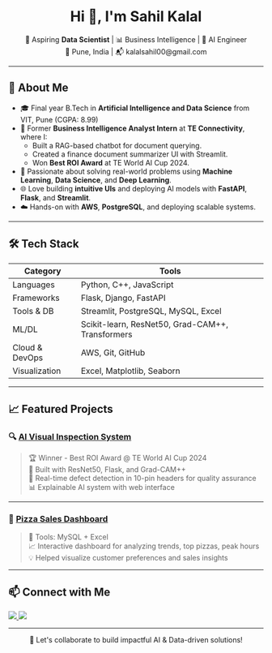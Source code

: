 <h1 align="center">Hi 👋, I'm Sahil Kalal</h1>

<p align="center">
  🚀 Aspiring <strong>Data Scientist</strong> | 📊 Business Intelligence | 🤖 AI Engineer <br/>
  📍 Pune, India | 📬 kalalsahil00@gmail.com
</p>

---

## 🧠 About Me

- 🎓 Final year B.Tech in **Artificial Intelligence and Data Science** from VIT, Pune (CGPA: 8.99)
- 💼 Former **Business Intelligence Analyst Intern** at **TE Connectivity**, where I:
  - Built a RAG-based chatbot for document querying.
  - Created a finance document summarizer UI with Streamlit.
  - Won **Best ROI Award** at TE World AI Cup 2024.
- 🧠 Passionate about solving real-world problems using **Machine Learning**, **Data Science**, and **Deep Learning**.
- 🌐 Love building **intuitive UIs** and deploying AI models with **FastAPI**, **Flask**, and **Streamlit**.
- ☁️ Hands-on with **AWS**, **PostgreSQL**, and deploying scalable systems.

---

## 🛠️ Tech Stack

| Category | Tools |
| ------- | ----- |
| Languages | Python, C++, JavaScript |
| Frameworks | Flask, Django, FastAPI |
| Tools & DB | Streamlit, PostgreSQL, MySQL, Excel |
| ML/DL | Scikit-learn, ResNet50, Grad-CAM++, Transformers |
| Cloud & DevOps | AWS, Git, GitHub |
| Visualization | Excel, Matplotlib, Seaborn |

---

## 📈 Featured Projects

### 🔍 [AI Visual Inspection System](https://github.com/kalalsahil/TE-Connect)
> 🏆 Winner - Best ROI Award @ TE World AI Cup 2024  
> 🎯 Built with ResNet50, Flask, and Grad-CAM++  
> 📌 Real-time defect detection in 10-pin headers for quality assurance  
> 📊 Explainable AI system with web interface

---

### 🍕 [Pizza Sales Dashboard](https://github.com/kalalsahil/Pizza-Sales-Dashbord)
> 📌 Tools: MySQL + Excel  
> 📈 Interactive dashboard for analyzing trends, top pizzas, peak hours  
> 💡 Helped visualize customer preferences and sales insights

---

## 📫 Connect with Me

<p align="left">
  <a href="https://www.linkedin.com/in/sahilkalal/" target="_blank">
    <img src="https://img.shields.io/badge/LinkedIn-blue?style=for-the-badge&logo=linkedin" />
  </a>
  <a href="mailto:kalalsahil00@gmail.com">
    <img src="https://img.shields.io/badge/Email-red?style=for-the-badge&logo=gmail" />
  </a>
</p>

---

<p align="center">
  🚀 Let's collaborate to build impactful AI & Data-driven solutions!
</p>
